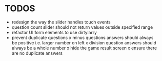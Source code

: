 # TODOS

- redesign the way the slider handles touch events
- question count slider should not return values outside specified range
- refactor UI form elements to use dirtylarry
- prevent duplicate questions
x minus questions answers should always be positive i.e. larger number on left
x division question answers should always be a whole number
x hide the game result screen
x ensure there are no duplicate answers
